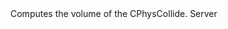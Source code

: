 <function name="ConvexVolume" parent="physcollide" type="libraryfunc">
	<description>
		Computes the volume of the CPhysCollide.
		<added version="0.7"></added>
	</description>
	<realm>Server</realm>
	<args>
		<arg name="convex" type="CPhysConvex"></arg>
	</args>
	<rets>
		<ret name="" type="number"></ret>
	</rets>
</function>